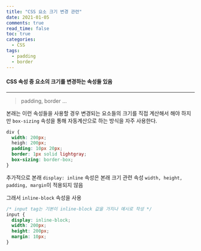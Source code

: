 ```yaml
---
title: "CSS 요소 크기 변경 관련"
date: 2021-01-05
comments: true
read_time: false
toc: true
categories:
  - CSS
tags:
  - padding
  - border
---
```


#### CSS 속성 중 요소의 크기를 변경하는 속성들 있음

<hr/>

> padding, border ...

본래는 이런 속성들을 사용할 경우 변경되는 요소들의 크기를 직접 계산해서 해야 하지만
`box-sizing` 속성을 통해 자동계산으로 하는 방식을 자주 사용한다.

```css
div {
  width: 200px;
  heigh: 200px;
  padding: 10px 20px;
  border: 1px solid lightgray;
  box-sizing: border-box;
}
```

추가적으로 본래 `display: inline` 속성은 본래 크기 관련 속성 `width, height, padding, margin`이 적용되지 않음

그래서 `inline-block` 속성을 사용

```css
/* input tag는 기본이 inline-block 값을 가지나 예시로 작성 */
input {
  display: inline-block;
  width: 200px;
  height: 200px;
  margin: 10px;
}
```
